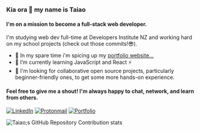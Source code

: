 ### Kia ora 👋 my name is Taiao
#### I'm on a mission to become a full-stack web developer.

I'm studying web dev full-time at Developers Institute NZ and working hard on my school projects (check out those commits!😎).

- 🔭 In my spare time i'm spicing up my [portfolio website...](https://taiao.dev)
- 🌱 I’m currently learning JavaScript and React ⚡ 
- 👯 I'm looking for collaborative open source projects, particularly beginner-friendly ones, to get some more hands-on experience. 

#### Feel free to give me a shout! I'm always happy to chat, network, and learn from others.

[![LinkedIn](https://img.shields.io/badge/linkedin-%230077B5.svg?style=for-the-badge&logo=linkedin&logoColor=white)](https://www.linkedin.com/in/taiaokawiti/) [![Protonmail](https://img.shields.io/badge/ProtonMail-8B89CC?style=for-the-badge&logo=protonmail&logoColor=white)](mailto:taiaokawiti@protonmail.com) [![Portfolio](https://img.shields.io/badge/Portfolio-%23000000.svg?style=for-the-badge&logo=firefox&logoColor=#FF7139)](https://www.taiao.dev)

![Taiao;s GitHub Repository Contribution stats](https://github-contributor-stats.vercel.app/api?username=flowtyf&hide=B,B%2B)


 
<!--
**flowtyf/flowtyf** is a ✨ _special_ ✨ repository because its `README.md` (this file) appears on your GitHub profile.

Here are some ideas to get you started:

- 🔭 I’m currently working on ...
- 🌱 I’m currently learning ...
- 👯 I’m looking to collaborate on ...
- 🤔 I’m looking for help with ...
- 💬 Ask me about ...
- 📫 How to reach me: ...
- 😄 Pronouns: ...
- ⚡ Fun fact: ...
-->
